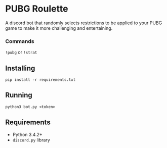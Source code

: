 # PUBG Roulette
A discord bot that randomly selects restrictions to be applied to your PUBG game to make it more challenging and entertaining.

### Commands
``!pubg`` or ``!strat``

## Installing
```pip install -r requirements.txt```

## Running
```python3 bot.py <token>```

## Requirements
* Python 3.4.2+
* ``discord.py`` library